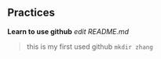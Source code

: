 ## Practices ##
**Learn to use github**
*edit README.md*
> this is my first used github
`mkdir zhang`
